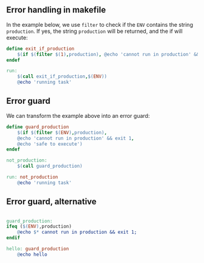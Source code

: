 ## Error handling in makefile

In the example below, we use `filter` to check if the `ENV` contains the string `production`. If yes, the string `production` will be returned, and the if will execute:

```mk
define exit_if_production
	$(if $(filter $(1),production), @echo 'cannot run in production' && exit 1, @echo 'safe to execute in $(1)')
endef

run:
	$(call exit_if_production,$(ENV))
	@echo 'running task'
```

## Error guard
We can transform the example above into an error guard:
```mk
define guard_production
	$(if $(filter $(ENV),production),
	@echo 'cannot run in production' && exit 1,
	@echo 'safe to execute')
endef

not_production:
	$(call guard_production)

run: not_production
	@echo 'running task'
```

## Error guard, alternative

```mk

guard_production:
ifeq ($(ENV),production)
	@echo $* cannot run in production && exit 1;
endif

hello: guard_production
	@echo hello
```
